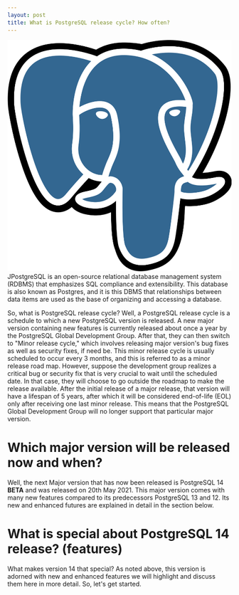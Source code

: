 ```yaml
---
layout: post
title: What is PostgreSQL release cycle? How often? 
---
```

<div class="row">
    <div class="col-sm-2">
        <img src="/images/PostgreSQL-logo.png" alt="PostgreSQL logo"/>
    </div>
    <div class="col-sm-10">
        JPostgreSQL is an open-source relational database management system (RDBMS) that emphasizes SQL compliance and extensibility. This database is also known as Postgres, and it is this DBMS that relationships between data items are used as the base of organizing and accessing a database. 
    </div>
</div>

So, what is PostgreSQL release cycle? Well, a PostgreSQL release cycle is a schedule to which a new PostgreSQL version is released. A new major version containing new features is currently released about once a year by the PostgreSQL Global Development Group. After that, they can then switch to "Minor release cycle," which involves releasing major version's bug fixes as well as security fixes, if need be. This minor release cycle is usually scheduled to occur every 3 months, and this is referred to as a minor release road map.
However, suppose the development group realizes a critical bug or security fix that is very crucial to wait until the scheduled date. In that case, they will choose to go outside the roadmap to make the release available. After the initial release of a major release, that version will have a lifespan of 5 years, after which it will be considered end-of-life (EOL) only after receiving one last minor release. This means that the PostgreSQL Global Development Group will no longer support that particular major version.

# Which major version will be released now and when?
Well, the next Major version that has now been released is PostgreSQL 14 **BETA** and was released on 20th May 2021. This major version comes with many new features compared to its predecessors PostgreSQL 13 and 12.
Its new and enhanced futures are explained in detail in the section below. 

# What is special about PostgreSQL 14 release? (features)
What makes version 14 that special? As noted above, this version is adorned with new and enhanced features we will highlight and discuss them here in more detail. So, let's get started.

